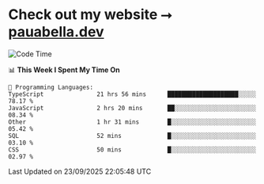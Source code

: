 # Check out my website ⭢ [pauabella.dev](https://pauabella.dev)

<!--START_SECTION:waka-->
![Code Time](http://img.shields.io/badge/Code%20Time-4%2C822%20hrs%2023%20mins-blue)

📊 **This Week I Spent My Time On** 

```text
💬 Programming Languages: 
TypeScript               21 hrs 56 mins      ████████████████████░░░░░   78.17 % 
JavaScript               2 hrs 20 mins       ██░░░░░░░░░░░░░░░░░░░░░░░   08.34 % 
Other                    1 hr 31 mins        █░░░░░░░░░░░░░░░░░░░░░░░░   05.42 % 
SQL                      52 mins             █░░░░░░░░░░░░░░░░░░░░░░░░   03.10 % 
CSS                      50 mins             █░░░░░░░░░░░░░░░░░░░░░░░░   02.97 % 
```


 Last Updated on 23/09/2025 22:05:48 UTC
<!--END_SECTION:waka-->
